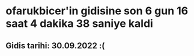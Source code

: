 # ofarukbicer'in gidisine son 6 gun 16 saat 4 dakika 38 saniye kaldi

## Gidis tarihi: 30.09.2022 :(